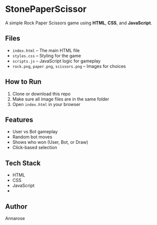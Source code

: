 # StonePaperScissor
A simple Rock Paper Scissors game using **HTML**, **CSS**, and **JavaScript**.

##  Files

- `index.html` – The main HTML file
- `styles.css` – Styling for the game
- `scripts.js` – JavaScript logic for gameplay
- `rock.png`, `paper.png`, `scissors.png` – Images for choices

##  How to Run

1. Clone or download this repo
2. Make sure all image files are in the same folder
3. Open `index.html` in your browser

##  Features

- User vs Bot gameplay
- Random bot moves
- Shows who won (User, Bot, or Draw)
- Click-based selection

##  Tech Stack

- HTML
- CSS
- JavaScript
- 
##  Author

Annarose